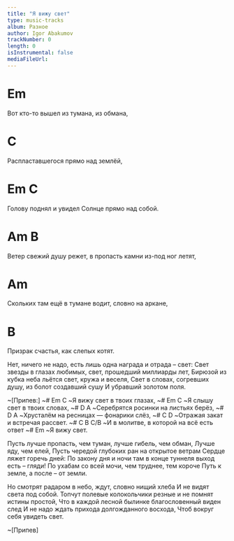 ```yaml
---
title: "Я вижу свет"
type: music-tracks
album: Разное
author: Igor Abakumov
trackNumber: 0
length: 0
isInstrumental: false
mediaFileUrl: 
---
```


# Em
Вот кто-то вышел из тумана, из обмана,
#                               C
Распластавшегося прямо над землёй,
# Em                                      C
Голову поднял и увидел Солнце прямо над собой.
# Am                                                     B
Ветер свежий душу режет, в пропасть камни из-под ног летят,
#  Am
Скольких там ещё в тумане водит, словно на аркане,
#                               B
Призрак счастья, как слепых котят.

Нет, ничего не надо, есть лишь одна награда и отрада – свет:
Свет звезды в глазах любимых, свет, прошедший миллиарды лет,
Бирюзой из кубка неба льётся свет, кружа и веселя,
Свет в словах, согревших душу, из болот создавший сушу
И убравший золотом поля.

~[Припев:]
~#         Em             C
~Я вижу свет в твоих глазах,
~#          Em             C
~Я слышу свет в твоих словах,
~#      D                A
~Серебрятся росинки на листьях берёз,
~#       D                   A
~Хрусталём на ресницах — фонарики слёз,
~#     C                D
~Отражая закат и встречая рассвет.
~#       C                    B         C/B
~И в молитве, в которой на всё есть ответ
~#         Em
~Я вижу свет.

Пусть лучше пропасть, чем туман, лучше гибель, чем обман,
Лучше яду, чем елей,
Пусть чередой глубоких ран на открытое ветрам
Сердце ляжет горечь дней:
По закону дня и ночи там в конце туннеля выход есть – гляди!
По ухабам со всей мочи, чем труднее, тем короче
Путь к земле, а после – от земли.

Но смотрят радаром в небо, ждут, словно нищий хлеба
И не видят света под собой.
Топчут полевые колокольчики резные и не помнят истины простой,
Что в каждой лесной былинке благословенный виден след
И не надо ждать прихода долгожданного восхода,
Чтоб вокруг себя увидеть свет.

~[Припев]

